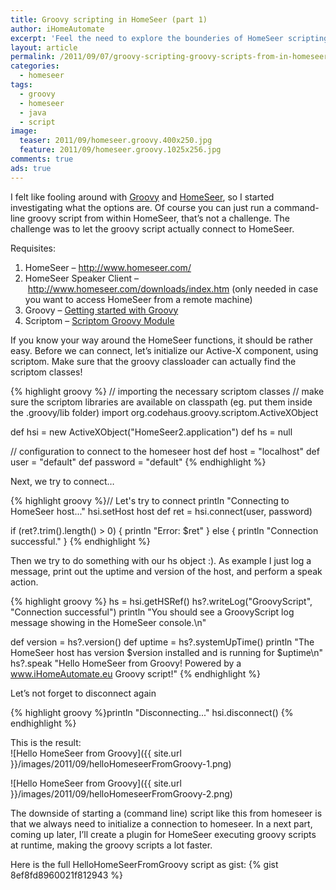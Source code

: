 ```yaml
---
title: Groovy scripting in HomeSeer (part 1)
author: iHomeAutomate
excerpt: 'Feel the need to explore the bounderies of HomeSeer scripting? Try to connect to HomeSeer with Groovy, an agile dynamic language for the Java Platform.'
layout: article
permalink: /2011/09/07/groovy-scripting-groovy-scripts-from-in-homeseer/
categories:
  - homeseer
tags:
  - groovy
  - homeseer
  - java
  - script
image:
  teaser: 2011/09/homeseer.groovy.400x250.jpg
  feature: 2011/09/homeseer.groovy.1025x256.jpg
comments: true
ads: true
---
```

I felt like fooling around with <a href="http://groovy-lang.org/" target="_blank">Groovy</a> and [HomeSeer][1], so I started investigating what the options are. Of course you can just run a command-line groovy script from within HomeSeer, that&#8217;s not a challenge. The challenge was to let the groovy script actually connect to HomeSeer. 

Requisites:

  1. HomeSeer &#8211; <a title="HomeSeer" href="http://www.homeseer.com/" target="_blank">http://www.homeseer.com/</a>
  2. HomeSeer Speaker Client &#8211; <a title="HomeSeer Download Page" href="http://www.homeseer.com/downloads/index.htm" target="_blank">http://www.homeseer.com/downloads/index.htm</a> (only needed in case you want to access HomeSeer from a remote machine)
  3. Groovy &#8211; <a title="Groovy" href="http://groovy-lang.org/documentation.html#gettingstarted" target="_blank">Getting started with Groovy</a>
  4. Scriptom &#8211; [Scriptom Groovy Module][2]

If you know your way around the HomeSeer functions, it should be rather easy. Before we can connect, let&#8217;s initialize our Active-X component, using scriptom. Make sure that the groovy classloader can actually find the scriptom classes!

{% highlight groovy %}
// importing the necessary scriptom classes
// make sure the scriptom libraries are available on classpath (eg. put them inside the .groovy/lib folder)
import org.codehaus.groovy.scriptom.ActiveXObject

def hsi = new ActiveXObject("HomeSeer2.application")
def hs = null

// configuration to connect to the homeseer host
def host = "localhost"
def user = "default"
def password = "default"
{% endhighlight %}

Next, we try to connect&#8230;

{% highlight groovy %}// Let's try to connect
println "Connecting to HomeSeer host..." 
hsi.setHost host
def ret = hsi.connect(user, password)

if (ret?.trim().length() &gt; 0) {
	println "Error: $ret"
} else {
	println "Connection successful."
}
{% endhighlight %}

Then we try to do something with our hs object :). As example I just log a message, print out the uptime and version of the host, and perform a speak action.

{% highlight groovy %}
hs = hsi.getHSRef()
hs?.writeLog("GroovyScript", "Connection successful")
println "You should see a GroovyScript log message showing in the HomeSeer console.\n"

def version = hs?.version()
def uptime = hs?.systemUpTime()
println "The HomeSeer host has version $version installed and is running for $uptime\n"
hs?.speak "Hello HomeSeer from Groovy! Powered by a www.iHomeAutomate.eu Groovy script!"
{% endhighlight %}

Let&#8217;s not forget to disconnect again

{% highlight groovy %}println "Disconnecting..."
hsi.disconnect()
{% endhighlight %}

This is the result:  
![Hello HomeSeer from Groovy]({{ site.url }}/images/2011/09/helloHomeseerFromGroovy-1.png)

![Hello HomeSeer from Groovy]({{ site.url }}/images/2011/09/helloHomeseerFromGroovy-2.png)

The downside of starting a (command line) script like this from homeseer is that we always need to initialize a connection to homeseer. In a next part, coming up later, I&#8217;ll create a plugin for HomeSeer executing groovy scripts at runtime, making the groovy scripts a lot faster. 

Here is the full HelloHomeSeerFromGroovy script as gist:
{% gist 8ef8fd8960021f812943 %}

 [1]: http://www.homeseer.com/
 [2]: http://groovy.codehaus.org/COM+Scripting "Scriptom Groovy Module"
 [3]: http://www.ihomeautomate.eu/wp-content/uploads/2011/09/helloHomeseerFromGroovy-1.png
 [4]: http://www.ihomeautomate.eu/wp-content/uploads/2011/09/helloHomeSeerFromGroovy-2.png
 [5]: http://www.ihomeautomate.eu/wp-content/uploads/2011/09/HelloHomeSeerFromGroovy-www.iHomeAutomate.eu_.zip
